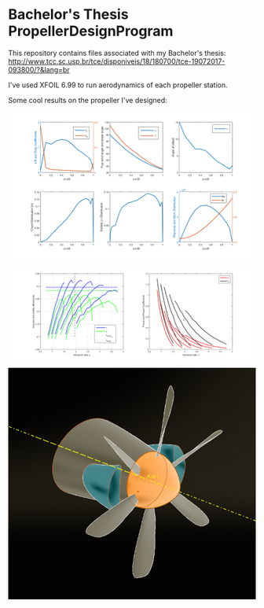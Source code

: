 # Bachelor's Thesis PropellerDesignProgram

This repository contains files associated with my Bachelor's thesis:
http://www.tcc.sc.usp.br/tce/disponiveis/18/180700/tce-19072017-093800/?&lang=br

I've used XFOIL 6.99 to run aerodynamics of each propeller station.

Some cool results on the propeller I've designed:

![Planform](https://github.com/bmrocamora/propellerDesignTCC/blob/master/Figures/Blade%20Design.png)

![Graphs](https://github.com/bmrocamora/propellerDesignTCC/blob/master/Figures/Performance.png)

![3D Model](https://github.com/bmrocamora/propellerDesignTCC/blob/master/3D%20Model%20and%20Animation/hp1.gif)

